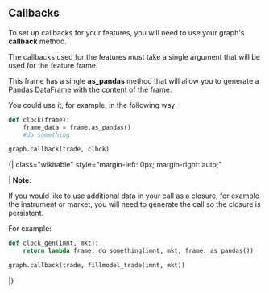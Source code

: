 ## Callbacks

  
To set up callbacks for your features, you will need to use your graph's
**callback** method.

The callbacks used for the features must take a single argument that
will be used for the feature frame.

This frame has a single **as_pandas** method that will allow you to
generate a Pandas DataFrame with the content of the frame.

<!-- -->

  
You could use it, for example, in the following way:

``` python
def clbck(frame):
    frame_data = frame.as_pandas()
    #do something

graph.callback(trade, clbck)
```

  
{\| class="wikitable" style="margin-left: 0px; margin-right: auto;"

\| **Note:**

  
If you would like to use additional data in your call as a closure, for
example the instrument or market, you will need to generate the call so
the closure is persistent.

For example:

``` python
def clbck_gen(imnt, mkt):
    return lambda frame: do_something(imnt, mkt, frame._as_pandas())

graph.callback(trade, fillmodel_trade(imnt, mkt))
```

\|}
